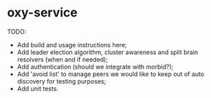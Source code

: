 # oxy-service

TODO:
* Add build and usage instructions here;
* Add leader election algorithm, cluster awareness and split brain resolvers (when and if needed);
* Add authentication (should we integrate with morbid?);
* Add 'avoid list' to manage peers we would like to keep out of auto discovery for testing purposes;
* Add unit tests.


